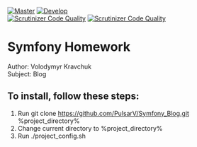 [![Master](https://travis-ci.org/PulsarV/Symfony_Blog.svg?branch=master)](https://travis-ci.org/PulsarV/Symfony_Blog) [![Develop](https://travis-ci.org/PulsarV/Symfony_Blog.svg?branch=develop)](https://travis-ci.org/PulsarV/Symfony_Blog)  
[![Scrutinizer Code Quality](https://scrutinizer-ci.com/g/PulsarV/Symfony_Blog/badges/quality-score.png?b=master)](https://scrutinizer-ci.com/g/PulsarV/Symfony_Blog/?branch=master) [![Scrutinizer Code Quality](https://scrutinizer-ci.com/g/PulsarV/Symfony_Blog/badges/quality-score.png?b=develop)](https://scrutinizer-ci.com/g/PulsarV/Symfony_Blog/?branch=develop)  

Symfony Homework
===================

Author:  Volodymyr Kravchuk  
Subject: Blog

To install, follow these steps:
-------------------------------

1. Run git clone https://github.com/PulsarV/Symfony_Blog.git %project_directory%
2. Change current directory to %project_directory%
3. Run ./project_config.sh
